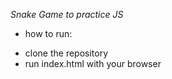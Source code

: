 _Snake Game to practice JS_

- how to run:

* clone the repository
* run index.html with your browser
